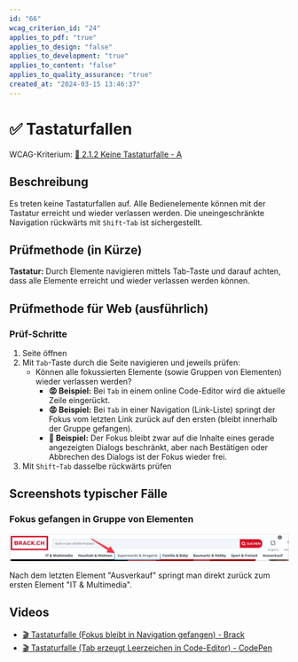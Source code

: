 ```yaml
---
id: "66"
wcag_criterion_id: "24"
applies_to_pdf: "true"
applies_to_design: "false"
applies_to_development: "true"
applies_to_content: "false"
applies_to_quality_assurance: "true"
created_at: "2024-03-15 13:46:37"
---
```


# ✅ Tastaturfallen

WCAG-Kriterium: [📜 2.1.2 Keine Tastaturfalle - A](..)

## Beschreibung

Es treten keine Tastaturfallen auf. Alle Bedienelemente können mit der Tastatur erreicht und wieder verlassen werden. Die uneingeschränkte Navigation rückwärts mit `Shift`-`Tab` ist sichergestellt.

## Prüfmethode (in Kürze)

**Tastatur:** Durch Elemente navigieren mittels Tab-Taste und darauf achten, dass alle Elemente erreicht und wieder verlassen werden können.

## Prüfmethode für Web (ausführlich)

### Prüf-Schritte

1. Seite öffnen
1. Mit `Tab`-Taste durch die Seite navigieren und jeweils prüfen:
    - Können alle fokussierten Elemente (sowie Gruppen von Elementen) wieder verlassen werden?
        - **😡 Beispiel:** Bei `Tab` in einem online Code-Editor wird die aktuelle Zeile eingerückt.
        - **😡 Beispiel:** Bei `Tab` in einer Navigation (Link-Liste) springt der Fokus vom letzten Link zurück auf den ersten (bleibt innerhalb der Gruppe gefangen).
        - **🙂 Beispiel:** Der Fokus bleibt zwar auf die Inhalte eines gerade angezeigten Dialogs beschränkt, aber nach Bestätigen oder Abbrechen des Dialogs ist der Fokus wieder frei.
1. Mit `Shift`-`Tab` dasselbe rückwärts prüfen

## Screenshots typischer Fälle

### Fokus gefangen in Gruppe von Elementen

![Fokus bleibt gefangen in Unter-Navigation (Brack)](images/fokus-bleibt-gefangen-in-unter-navigation-brack.png)

Nach dem letzten Element "Ausverkauf" springt man direkt zurück zum ersten Element "IT & Multimedia".

## Videos

- [🎬 Tastaturfalle (Fokus bleibt in Navigation gefangen) - Brack](/videos/tastaturfalle-fokus-bleibt-in-navigation-gefangen-brack)
- [🎬 Tastaturfalle (Tab erzeugt Leerzeichen in Code-Editor) - CodePen](/videos/tastaturfalle-tab-erzeugt-leerzeichen-in-code-editor-codepen)